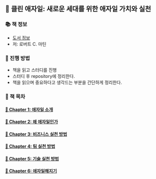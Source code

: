 ## 🚀 클린 애자일: 새로운 세대를 위한 애자일 가치와 실천

### 📚 책 정보
- [도서 정보](http://www.yes24.com/Product/Goods/95728889)
- 저: 로버트 C. 마틴

### 🎯 진행 방법
- 책을 읽고 스터디를 진행
- 스터디 후 repository에 정리한다.
- 책을 읽으며 중요하다고 생각드는 부분을 간단하게 정리한다.

### 🌈 책 목차

#### [🎈 Chapter 1: 애자일 소개](https://github.com/saseungmin/reading_books_record_repository/tree/master/%ED%81%B4%EB%A6%B0%20%EC%95%A0%EC%9E%90%EC%9D%BC/Chapter%201)

#### [🎈 Chapter 2: 왜 애자일인가](https://github.com/saseungmin/reading_books_record_repository/tree/master/%ED%81%B4%EB%A6%B0%20%EC%95%A0%EC%9E%90%EC%9D%BC/Chapter%202)

#### [🎈 Chapter 3: 비즈니스 실천 방법](https://github.com/saseungmin/reading_books_record_repository/tree/master/%ED%81%B4%EB%A6%B0%20%EC%95%A0%EC%9E%90%EC%9D%BC/Chapter%203)

#### [🎈 Chapter 4: 팀 실천 방법](https://github.com/saseungmin/reading_books_record_repository/tree/master/%ED%81%B4%EB%A6%B0%20%EC%95%A0%EC%9E%90%EC%9D%BC/Chapter%204)

#### [🎈 Chapter 5: 기술 실천 방법](https://github.com/saseungmin/reading_books_record_repository/tree/master/%ED%81%B4%EB%A6%B0%20%EC%95%A0%EC%9E%90%EC%9D%BC/Chapter%205)

#### [🎈 Chapter 6: 애자일해지기](https://github.com/saseungmin/reading_books_record_repository/tree/master/%ED%81%B4%EB%A6%B0%20%EC%95%A0%EC%9E%90%EC%9D%BC/Chapter%206)